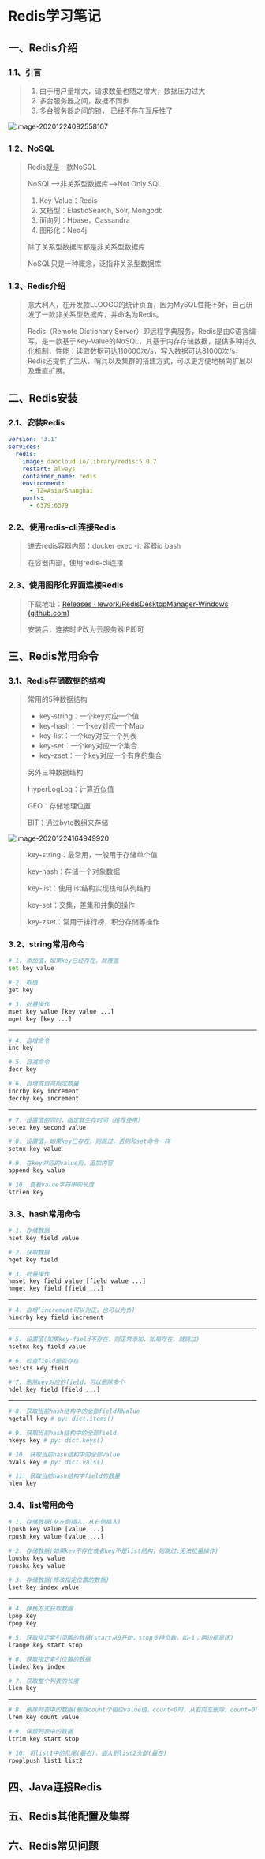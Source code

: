 # Redis学习笔记

## 一、Redis介绍

### 1.1、引言

> 1. 由于用户量增大，请求数量也随之增大，数据压力过大
> 2. 多台服务器之间，数据不同步
> 3. 多台服务器之间的锁， 已经不存在互斥性了

![image-20201224092558107](C:\Users\lenovo\AppData\Roaming\Typora\typora-user-images\image-20201224092558107.png)

### 1.2、NoSQL

> Redis就是一款NoSQL
>
> NoSQL-->非关系型数据库-->Not Only SQL
>
> 1. Key-Value：Redis
> 2. 文档型：ElasticSearch, Solr, Mongodb
> 3. 面向列：Hbase，Cassandra
> 4. 图形化：Neo4j
>
> 除了关系型数据库都是非关系型数据库
>
> NoSQL只是一种概念，泛指非关系型数据库

### 1.3、Redis介绍

> 意大利人，在开发款LLOOGG的统计页面，因为MySQL性能不好，自己研发了一款非关系型数据库，并命名为Redis。
>
> Redis（Remote Dictionary Server）即远程字典服务，Redis是由C语言编写，是一款基于Key-Value的NoSQL，其基于内存存储数据，提供多种持久化机制，性能：读取数据可达110000次/s，写入数据可达81000次/s，Redis还提供了主从、哨兵以及集群的搭建方式，可以更方便地横向扩展以及垂直扩展。

## 二、Redis安装

### 2.1、安装Redis

```yml
version: '3.1'
services:
  redis:
    image: daocloud.io/library/redis:5.0.7
    restart: always
    container_name: redis
    environment:
      - TZ=Asia/Shanghai
    ports:
      - 6379:6379
```

### 2.2、使用redis-cli连接Redis

> 进去redis容器内部：docker exec -it 容器id bash
>
> 在容器内部，使用redis-cli连接

### 2.3、使用图形化界面连接Redis

> 下载地址：[Releases · lework/RedisDesktopManager-Windows (github.com)](https://github.com/lework/RedisDesktopManager-Windows/releases)
>
> 安装后，连接时IP改为云服务器IP即可

## 三、Redis常用命令

### 3.1、Redis存储数据的结构

> 常用的5种数据结构
>
> - key-string：一个key对应一个值
> - key-hash：一个key对应一个Map
> - key-list：一个key对应一个列表
> - key-set：一个key对应一个集合
> - key-zset：一个key对应一个有序的集合
>
> 另外三种数据结构
>
> HyperLogLog：计算近似值
>
> GEO：存储地理位置
>
> BIT：通过byte数组来存储

![image-20201224164949920](C:\Users\lenovo\AppData\Roaming\Typora\typora-user-images\image-20201224164949920.png)

> key-string：最常用，一般用于存储单个值
>
> key-hash：存储一个对象数据
>
> key-list：使用list结构实现栈和队列结构
>
> key-set：交集，差集和并集的操作
>
> key-zset：常用于排行榜，积分存储等操作

### 3.2、string常用命令

```sh
# 1. 添加值，如果key已经存在，就覆盖
set key value

# 2. 取值
get key

# 3. 批量操作
mset key value [key value ...]
mget key [key ...]
```

---

```sh
# 4. 自增命令
inc key

# 5. 自减命令
decr key

# 6. 自增或自减指定数量
incrby key increment
decrby key increment
```

---

```sh
# 7. 设置值的同时，指定其生存时间（推荐使用）
setex key second value

# 8. 设置值，如果key已存在，则跳过，否则和set命令一样
setnx key value

# 9. 在key对应的value后，追加内容
append key value

# 10. 查看value字符串的长度
strlen key
```

### 3.3、hash常用命令

```sh
# 1. 存储数据
hset key field value

# 2. 获取数据
hget key field 

# 3. 批量操作
hmset key field value [field value ...]
hmget key field [field ...]
```

---

```sh
# 4. 自增(increment可以为正，也可以为负)
hincrby key field increment
```

---

```sh
# 5. 设置值(如果key-field不存在，则正常添加，如果存在，就跳过)
hsetnx key field value

# 6. 检查field是否存在
hexists key field

# 7. 删除key对应的field，可以删除多个
hdel key field [field ...]
```

---

```sh
# 8. 获取当前hash结构中的全部field和value
hgetall key # py: dict.items()

# 9. 获取当前hash结构中的全部field
hkeys key # py: dict.keys()

# 10. 获取当前hash结构中的全部value
hvals key # py: dict.vals()

# 11. 获取当前hash结构中field的数量
hlen key
```

### 3.4、list常用命令

```sh
# 1. 存储数据(从左侧插入，从右侧插入)
lpush key value [value ...]
rpush key value [value ...]

# 2. 存储数据(如果key不存在或者key不是list结构，则跳过;无法批量操作)
lpushx key value
rpushx key value

# 3. 存储数据(修改指定位置的数据)
lset key index value
```

---

```sh
# 4. 弹栈方式获取数据
lpop key
rpop key

# 5. 获取指定索引范围的数据(start从0开始，stop支持负数，如-1；两边都是闭)
lrange key start stop

# 6. 获取指定索引位置的数据
lindex key index

# 7. 获取整个列表的长度
llen key
```

---

```sh
# 8. 删除列表中的数据(删除count个相应value值，count<0时，从右向左删除，count=0时删除全部数据)
lrem key count value

# 9. 保留列表中的数据
ltrim key start stop

# 10. 将list1中的队尾(最右)，插入到list2头部(最左)
rpoplpush list1 list2
```









## 四、Java连接Redis







## 五、Redis其他配置及集群





## 六、Redis常见问题





